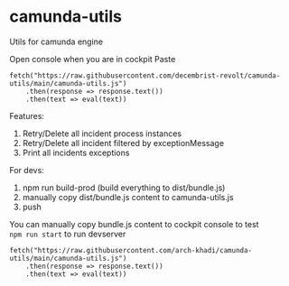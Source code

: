 # camunda-utils
Utils for camunda engine

Open console when you are in cockpit
Paste   
```
fetch("https://raw.githubusercontent.com/decembrist-revolt/camunda-utils/main/camunda-utils.js")
    .then(response => response.text())
    .then(text => eval(text))
```
Features:   
1. Retry/Delete all incident process instances
2. Retry/Delete all incident filtered by exceptionMessage
3. Print all incidents exceptions

For devs:
1. npm run build-prod (build everything to dist/bundle.js)
2. manually copy dist/bundle.js content to camunda-utils.js
3. push

You can manually copy bundle.js content to cockpit console to test   
`npm run start` to run devserver

```
fetch("https://raw.githubusercontent.com/arch-khadi/camunda-utils/main/camunda-utils.js")
    .then(response => response.text())
    .then(text => eval(text))
```

